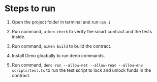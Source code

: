 # Steps to run

1. Open the project folder in terminal and run `npm i`

2. Run command, `aiken check` to verify the smart contract and the tests inside.

3. Run command, `aiken build` to build the contract.

4. Install Deno gloabally to run deno commands.

5. Run command, `deno run --allow-net --allow-read --allow-env scripts/test.ts` to run the test script to lock and unlock funds in the contract.
